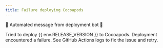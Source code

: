 ```yaml
---
title: Failure deploying Cocoapods
---
```


🤖 Automated message from deployment bot 🤖

Tried to deploy {{ env.RELEASE_VERSION }} to Cocoapods. Deployment encountered a failure. See GitHub Actions logs to fix the issue and retry. 